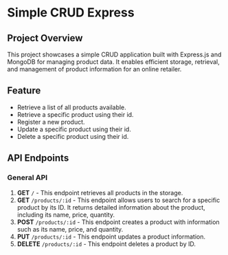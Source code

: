 # Simple CRUD Express
## Project Overview
This project showcases a simple CRUD application built with Express.js and MongoDB for managing product data. It enables efficient storage, retrieval, and management of product information for an online retailer.
## Feature
<ul>
    <li>Retrieve a list of all products available.</li>
    <li>Retrieve a specific product using their id.</li>
    <li>Register a new product.</li>
    <li>Update a specific product using their id.</li>
    <li>Delete a specific product using their id.</li>
</ul>

## API Endpoints
### General API

1. **GET** `/` - This endpoint retrieves all products in the storage.
2. **GET** `/products/:id` - This endpoint allows users to search for a specific product by its ID. It returns detailed information about the product, including its name, price, quantity.
3. **POST** `/products/:id` - This endpoint creates a product with information such as its name, price, and quantity.
4. **PUT** `/products/:id` - This endpoint updates a product information.
5. **DELETE** `/products/:id` - This endpoint deletes a product by ID.
